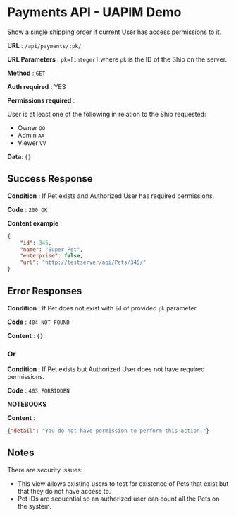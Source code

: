 # Payments API - UAPIM Demo

Show a single shipping order if current User has access permissions to it.

**URL** : `/api/payments/:pk/`

**URL Parameters** : `pk=[integer]` where `pk` is the ID of the Ship on the
server.

**Method** : `GET`

**Auth required** : YES

**Permissions required** :

User is at least one of the following in relation to the Ship requested:

* Owner `OO`
* Admin `AA`
* Viewer `VV`

**Data**: `{}`

## Success Response

**Condition** : If Pet exists and Authorized User has required permissions.

**Code** : `200 OK`

**Content example**

```json
{
    "id": 345,
    "name": "Super Pet",
    "enterprise": false,
    "url": "http://testserver/api/Pets/345/"
}
```

## Error Responses

**Condition** : If Pet does not exist with `id` of provided `pk` parameter.

**Code** : `404 NOT FOUND`

**Content** : `{}`

### Or

**Condition** : If Pet exists but Authorized User does not have required
permissions.

**Code** : `403 FORBIDDEN`

**NOTEBOOKS**

**Content** :

```json
{"detail": "You do not have permission to perform this action."}
```

## Notes

There are security issues:

* This view allows existing users to test for existence of Pets that exist
    but that they do not have access to.
* Pet IDs are sequential so an authorized user can count all the Pets
    on the system.
